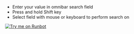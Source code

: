 - Enter your value in omnibar search field
- Press and hold Shift key
- Select field with mouse or keyboard to perform search on

[![Try me on Runbot](https://odoo-community.org/website/image/ir.attachment/5784_f2813bd/datas)](https://runbot.odoo-community.org/runbot/162/11.0)
